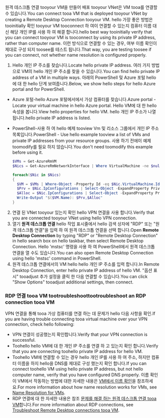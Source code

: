 <span data-ttu-id="8a942-101">원격 데스크톱 연결 tooyour VM을 만들어 배포 tooyour VNet은 VM tooa를 연결할 수 있습니다.</span><span class="sxs-lookup"><span data-stu-id="8a942-101">You can connect tooa VM that is deployed tooyour VNet by creating a Remote Desktop Connection tooyour VM.</span></span> <span data-ttu-id="8a942-102">hello 가장 좋은 방법은 tooinitially 확인 tooyour VM tooconnect 하 여이 연결할 수 있는지 컴퓨터 이름 대신 해당 개인 IP를 사용 하 여 해결 합니다.</span><span class="sxs-lookup"><span data-stu-id="8a942-102">hello best way tooinitially verify that you can connect tooyour VM is tooconnect by using its private IP address, rather than computer name.</span></span> <span data-ttu-id="8a942-103">이런 방식으로 연결할 수 있는 경우, 여부 이름 확인이 제대로 구성 되지 toosee를 테스트 됩니다.</span><span class="sxs-lookup"><span data-stu-id="8a942-103">That way, you are testing toosee if you can connect, not whether name resolution is configured properly.</span></span>

1. <span data-ttu-id="8a942-104">Hello 개인 IP 주소를 찾습니다.</span><span class="sxs-lookup"><span data-stu-id="8a942-104">Locate hello private IP address.</span></span> <span data-ttu-id="8a942-105">여러 가지 방법으로 VM의 hello 개인 IP 주소를 찾을 수 있습니다.</span><span class="sxs-lookup"><span data-stu-id="8a942-105">You can find hello private IP address of a VM in multiple ways.</span></span> <span data-ttu-id="8a942-106">아래의 PowerShell 및 Azure 포털 hello에 대 한 hello 단계 보여줍니다.</span><span class="sxs-lookup"><span data-stu-id="8a942-106">Below, we show hello steps for hello Azure portal and for PowerShell.</span></span>

  - <span data-ttu-id="8a942-107">Azure 포털-hello Azure 포털에서에서 가상 컴퓨터를 찾습니다.</span><span class="sxs-lookup"><span data-stu-id="8a942-107">Azure portal - Locate your virtual machine in hello Azure portal.</span></span> <span data-ttu-id="8a942-108">Hello VM에 대 한 hello 속성을 봅니다.</span><span class="sxs-lookup"><span data-stu-id="8a942-108">View hello properties for hello VM.</span></span> <span data-ttu-id="8a942-109">hello 개인 IP 주소가 나열 됩니다.</span><span class="sxs-lookup"><span data-stu-id="8a942-109">hello private IP address is listed.</span></span>

  - <span data-ttu-id="8a942-110">PowerShell-사용 하 여 hello 예제 tooview Vm 및 리소스 그룹에서 개인 IP 주소 목록입니다.</span><span class="sxs-lookup"><span data-stu-id="8a942-110">PowerShell - Use hello example tooview a list of VMs and private IP addresses from your resource groups.</span></span> <span data-ttu-id="8a942-111">사용 하기 전에이 예제 toomodify를 필요 하지 않습니다.</span><span class="sxs-lookup"><span data-stu-id="8a942-111">You don't need toomodify this example before using it.</span></span>

    ```powershell
    $VMs = Get-AzureRmVM
    $Nics = Get-AzureRmNetworkInterface | Where VirtualMachine -ne $null

    foreach($Nic in $Nics)
    {
      $VM = $VMs | Where-Object -Property Id -eq $Nic.VirtualMachine.Id
      $Prv = $Nic.IpConfigurations | Select-Object -ExpandProperty PrivateIpAddress
      $Alloc = $Nic.IpConfigurations | Select-Object -ExpandProperty PrivateIpAllocationMethod
      Write-Output "$($VM.Name): $Prv,$Alloc"
    }
    ```

2. <span data-ttu-id="8a942-112">연결 된 VNet tooyour 있는지 확인 hello VPN 연결을 사용 합니다.</span><span class="sxs-lookup"><span data-stu-id="8a942-112">Verify that you are connected tooyour VNet using hello VPN connection.</span></span>
3. <span data-ttu-id="8a942-113">열기 **원격 데스크톱 연결** hello 작업 표시줄에서 hello 검색 상자에 "RDP" 또는 "원격 데스크톱 연결"을 입력 하 여 원격 데스크톱 연결을 선택 합니다.</span><span class="sxs-lookup"><span data-stu-id="8a942-113">Open **Remote Desktop Connection** by typing "RDP" or "Remote Desktop Connection" in hello search box on hello taskbar, then select Remote Desktop Connection.</span></span> <span data-ttu-id="8a942-114">Hello 'mstsc' 명령을 사용 하 여 PowerShell에서 원격 데스크톱 연결을 열 수도 있습니다.</span><span class="sxs-lookup"><span data-stu-id="8a942-114">You can also open Remote Desktop Connection using hello 'mstsc' command in PowerShell.</span></span> 
4. <span data-ttu-id="8a942-115">원격 데스크톱 연결에서의 VM hello hello 개인 IP 주소를 입력 합니다.</span><span class="sxs-lookup"><span data-stu-id="8a942-115">In Remote Desktop Connection, enter hello private IP address of hello VM.</span></span> <span data-ttu-id="8a942-116">"옵션 표시" tooadjust 추가 설정을 클릭 한 다음 연결할 수 있습니다.</span><span class="sxs-lookup"><span data-stu-id="8a942-116">You can click "Show Options" tooadjust additional settings, then connect.</span></span>

### <a name="tootroubleshoot-an-rdp-connection-tooa-vm"></a><span data-ttu-id="8a942-117">RDP 연결 tooa VM tootroubleshoot</span><span class="sxs-lookup"><span data-stu-id="8a942-117">tootroubleshoot an RDP connection tooa VM</span></span>

<span data-ttu-id="8a942-118">VPN 연결을 통해 tooa 가상 컴퓨터를 연결 하는 데 문제가 hello 다음 사항을 확인.</span><span class="sxs-lookup"><span data-stu-id="8a942-118">If you are having trouble connecting tooa virtual machine over your VPN connection, check hello following:</span></span>

- <span data-ttu-id="8a942-119">VPN 연결이 성공했는지 확인합니다.</span><span class="sxs-lookup"><span data-stu-id="8a942-119">Verify that your VPN connection is successful.</span></span>
- <span data-ttu-id="8a942-120">Toohello hello VM에 대 한 개인 IP 주소를 연결 하 고 있는지 확인 합니다.</span><span class="sxs-lookup"><span data-stu-id="8a942-120">Verify that you are connecting toohello private IP address for hello VM.</span></span>
- <span data-ttu-id="8a942-121">Toohello VM에 연결할 수 있는 경우 hello 개인 IP를 사용 하 여 주소, 하지만 컴퓨터 이름을 하지 hello을 DNS를 제대로 구성 했는지 확인 합니다.</span><span class="sxs-lookup"><span data-stu-id="8a942-121">If you can connect toohello VM using hello private IP address, but not hello computer name, verify that you have configured DNS properly.</span></span> <span data-ttu-id="8a942-122">이름 확인이 VM에서 작동하는 방법에 대한 자세한 내용은 [VM에서 이름 확인](../articles/virtual-network/virtual-networks-name-resolution-for-vms-and-role-instances.md)을 참조하세요.</span><span class="sxs-lookup"><span data-stu-id="8a942-122">For more information about how name resolution works for VMs, see [Name Resolution for VMs](../articles/virtual-network/virtual-networks-name-resolution-for-vms-and-role-instances.md).</span></span>
- <span data-ttu-id="8a942-123">RDP 연결에 대 한 자세한 내용은 참조 [문제를 해결 하는 원격 데스크톱 연결 tooa VM](../articles/virtual-machines/windows/troubleshoot-rdp-connection.md)합니다.</span><span class="sxs-lookup"><span data-stu-id="8a942-123">For more information about RDP connections, see [Troubleshoot Remote Desktop connections tooa VM](../articles/virtual-machines/windows/troubleshoot-rdp-connection.md).</span></span>
